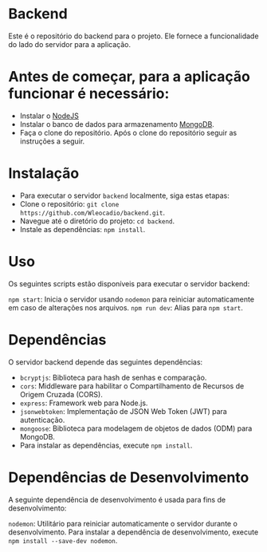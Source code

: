 # Backend
Este é o repositório do backend para o projeto. Ele fornece a funcionalidade do lado do servidor para a aplicação.

# Antes de começar, para a aplicação funcionar é necessário:
- Instalar o [NodeJS](https://nodejs.org/en/)
- Instalar o banco de dados para armazenamento [MongoDB](https://www.mongodb.com/try/download/community).
- Faça o clone do repositório. Após o clone do repositório seguir as instruções a seguir.

# Instalação
- Para executar o servidor `backend` localmente, siga estas etapas:
- Clone o repositório: `git clone https://github.com/Wleocadio/backend.git`.
- Navegue até o diretório do projeto:  `cd backend`.
- Instale as dependências: `npm install`.

# Uso
Os seguintes scripts estão disponíveis para executar o servidor backend:

`npm start`: Inicia o servidor usando `nodemon` para reiniciar automaticamente em caso de alterações nos arquivos.
`npm run dev`: Alias para `npm start`.

# Dependências
O servidor backend depende das seguintes dependências:

- `bcryptjs`: Biblioteca para hash de senhas e comparação.
- `cors`: Middleware para habilitar o Compartilhamento de Recursos de Origem Cruzada (CORS).
- `express`: Framework web para Node.js.
- `jsonwebtoken`: Implementação de JSON Web Token (JWT) para autenticação.
- `mongoose`: Biblioteca para modelagem de objetos de dados (ODM) para MongoDB.
- Para instalar as dependências, execute `npm install`.

# Dependências de Desenvolvimento
A seguinte dependência de desenvolvimento é usada para fins de desenvolvimento:

`nodemon`: Utilitário para reiniciar automaticamente o servidor durante o desenvolvimento.
Para instalar a dependência de desenvolvimento, execute `npm install --save-dev nodemon`.